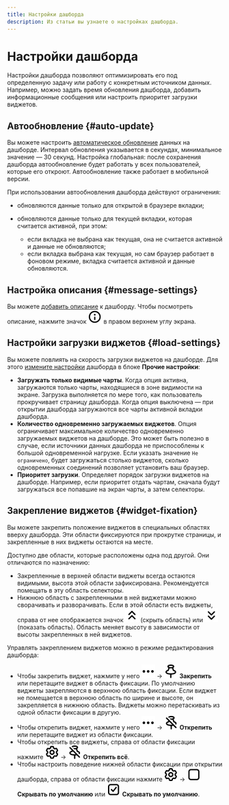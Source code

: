 ```yaml
---
title: Настройки дашборда
description: Из статьи вы узнаете о настройках дашборда.
---
```


# Настройки дашборда

Настройки дашборда позволяют оптимизировать его под определенную задачу или работу с конкретным источником данных. Например, можно задать время обновления дашборда, добавить информационные сообщения или настроить приоритет загрузки виджетов.

## Автообновление {#auto-update}

Вы можете настроить [автоматическое обновление](../operations/dashboard/auto-update.md) данных на дашборде. Интервал обновления указывается в секундах, минимальное значение — 30 секунд. Настройка глобальная: после сохранения дашборда автообновление будет работать у всех пользователей, которые его откроют. Автообновление также работает в мобильной версии.

При использовании автообновления дашборда действуют ограничения:

* обновляются данные только для открытой в браузере вкладки;
* обновляются данные только для текущей вкладки, которая считается активной, при этом:

  * если вкладка не выбрана как текущая, она не считается активной и данные не обновляются;
  * если вкладка выбрана как текущая, но сам браузер работает в фоновом режиме, вкладка считается активной и данные обновляются.



## Настройка описания {#message-settings}

Вы можете [добавить описание](../operations/dashboard/add-description.md) к дашборду. Чтобы посмотреть описание, нажмите значок ![image](../../_assets/console-icons/circle-info.svg) в правом верхнем углу экрана.


## Настройки загрузки виджетов {#load-settings}

Вы можете повлиять на скорость загрузки виджетов на дашборде. Для этого [измените настройки](../operations/dashboard/dash-settings.md) дашборда в блоке **Прочие настройки**:

* **Загружать только видимые чарты**. Когда опция активна, загружаются только чарты, находящиеся в зоне видимости на экране. Загрузка выполняется по мере того, как пользователь прокручивает страницу дашборда. Когда опция выключена — при открытии дашборда загружаются все чарты активной вкладки дашборда.
* **Количество одновременно загружаемых виджетов**. Опция ограничивает максимальное количество одновременно загружаемых виджетов на дашборде. Это может быть полезно в случае, если источники данных дашборда не приспособлены к большой одновременной нагрузке. Если указать значение `Не ограничено`, будет загружаться столько виджетов, сколько одновременных соединений позволяет установить ваш браузер.
* **Приоритет загрузки**. Определяет порядок загрузки виджетов на дашборде. Например, если приоритет отдать чартам, сначала будут загружаться все попавшие на экран чарты, а затем селекторы.


## Закрепление виджетов {#widget-fixation}

Вы можете закрепить положение виджетов в специальных областях вверху дашборда. Эти области фиксируются при прокрутке страницы, и закрепленные в них виджеты остаются на месте.

Доступно две области, которые расположены одна под другой. Они отличаются по назначению:

* Закрепленные в верхней области виджеты всегда остаются видимыми, высота этой области зафиксирована. Рекомендуется помещать в эту область селекторы.
* Нижнюю область с закрепленными в ней виджетами можно сворачивать и разворачивать. Если в этой области есть виджеты, справа от нее отображается значок ![image](../../_assets/console-icons/chevrons-up.svg) (скрыть область) или ![image](../../_assets/console-icons/chevrons-down.svg) (показать область). Область меняет высоту в зависимости от высоты закрепленных в ней виджетов.

Управлять закреплением виджетов можно в режиме редактирования дашборда:

* Чтобы закрепить виджет, нажмите у него ![image](../../_assets/console-icons/ellipsis.svg) → ![image](../../_assets/console-icons/pin.svg) **Закрепить** или перетащите виджет в область фиксации. По умолчанию виджеты закрепляются в верхнюю область фиксации. Если виджет не помещается в верхнюю область по ширине и высоте, он закрепляется в нижнюю область. Виджеты можно перетаскивать из одной области фиксации в другую.
* Чтобы открепить виджет, нажмите у него ![image](../../_assets/console-icons/ellipsis.svg) → ![image](../../_assets/console-icons/pin-slash.svg) **Открепить** или перетащите виджет из области фиксации.
* Чтобы открепить все виджеты, справа от области фиксации нажмите ![image](../../_assets/console-icons/gear.svg) → ![image](../../_assets/console-icons/pin-slash.svg) **Открепить всё**.
* Чтобы настроить поведение нижней области фиксации при открытии дашборда, справа от области фиксации нажмите ![image](../../_assets/console-icons/gear.svg) → ![image](../../_assets/console-icons/square.svg) **Скрывать по умолчанию** или ![image](../../_assets/console-icons/square-check.svg) **Скрывать по умолчанию**.

